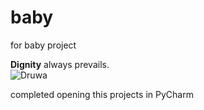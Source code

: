 # baby
for baby project


**Dignity** always prevails.  
![Druwa](http://jjalbang.today/jjLu.gif)

completed opening this projects in PyCharm

